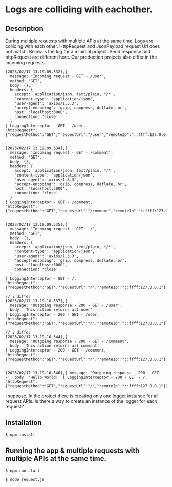# Logs are colliding with eachother.

## Description
During multiple requests with multiple APIs at the same time. Logs are colliding with each other. HttpRequest and JsonPayload request Url does not match. Below is the log for a minimal project. Send response and httpRequest are different here. Our production projects also differ in the incoming requests.
```
[2023/02/17 13.19.09.532],{
  message: 'Incoming request - GET - /user',
  method: 'GET',
  body: {},
  headers: {
    accept: 'application/json, text/plain, */*',
    'content-type': 'application/json',
    'user-agent': 'axios/1.3.3',
    'accept-encoding': 'gzip, compress, deflate, br',
    host: 'localhost:3000',
    connection: 'close'
  }
} LoggingInterceptor - GET - /user,
"httpRequest":{"requestMethod":"GET","requestUrl":"/user","remoteIp":"::ffff:127.0.0.1"}}


[2023/02/17 13.19.09.534],{
  message: 'Incoming request - GET - /comment',
  method: 'GET',
  body: {},
  headers: {
    accept: 'application/json, text/plain, */*',
    'content-type': 'application/json',
    'user-agent': 'axios/1.3.3',
    'accept-encoding': 'gzip, compress, deflate, br',
    host: 'localhost:3000',
    connection: 'close'
  }
} LoggingInterceptor - GET - /comment,
"httpRequest":{"requestMethod":"GET","requestUrl":"/comment","remoteIp":"::ffff:127.0.0.1"}}


[2023/02/17 13.19.09.535],{
  message: 'Incoming request - GET - /',
  method: 'GET',
  body: {},
  headers: {
    accept: 'application/json, text/plain, */*',
    'content-type': 'application/json',
    'user-agent': 'axios/1.3.3',
    'accept-encoding': 'gzip, compress, deflate, br',
    host: 'localhost:3000',
    connection: 'close'
  }
} LoggingInterceptor - GET - /,
"httpRequest":{"requestMethod":"GET","requestUrl":"/","remoteIp":"::ffff:127.0.0.1"}}

// ↓ differ
[2023/02/17 13.19.10.537],{
  message: 'Outgoing response - 200 - GET - /user',
  body: 'This action returns all user'
} LoggingInterceptor - 200 - GET - /user,
"httpRequest":{"requestMethod":"GET","requestUrl":"/","remoteIp":"::ffff:127.0.0.1"}}

// ↓ differ
[2023/02/17 13.19.10.544],{
  message: 'Outgoing response - 200 - GET - /comment',
  body: 'This action returns all comment'
} LoggingInterceptor - 200 - GET - /comment,
"httpRequest":{"requestMethod":"GET","requestUrl":"/","remoteIp":"::ffff:127.0.0.1"}}


[2023/02/17 13.19.10.546],{ message: 'Outgoing response - 200 - GET - /', body: 'Hello World!' } LoggingInterceptor - 200 - GET - /,
"httpRequest":{"requestMethod":"GET","requestUrl":"/","remoteIp":"::ffff:127.0.0.1"}}
```

I suppose, In the project there is creating only one logger instance for all request APIs. Is there a way to create an instance of the logger for each request?

## Installation

```bash
$ npm install
```

## Running the app & multiple requests with multiple APIs at the same time.

```bash
$ npm run start
```
```bash
$ node request.js
```
